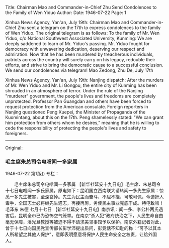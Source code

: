 Title: Chairman Mao and Commander-in-Chief Zhu Send Condolences to the Family of Wen Yiduo
Author:
Date: 1946-07-22
Page: 1

Xinhua News Agency, Yan'an, July 19th: Chairman Mao and Commander-in-Chief Zhu sent a telegram on the 17th to express condolences to the family of Wen Yiduo. The original telegram is as follows: To the family of Mr. Wen Yiduo, c/o National Southwest Associated University, Kunming: We are deeply saddened to learn of Mr. Yiduo's passing. Mr. Yiduo fought for democracy with unwavering dedication, deserving our respect and admiration. Now that he has been murdered by treacherous individuals, patriots across the country will surely carry on his legacy, redouble their efforts, and strive to bring the democratic cause to a successful conclusion. We send our condolences via telegram!
                                    Mao Zedong, Zhu De, July 17th

Xinhua News Agency, Yan'an, July 19th: Nanjing dispatch: After the murders of Mr. Wen Yiduo and Mr. Li Gongpu, the entire city of Kunming has been shrouded in an atmosphere of terror. Under the rule of the Nanjing "murderer" government, the people's lives and freedoms are completely unprotected. Professor Pan Guangdan and others have been forced to request protection from the American consulate. Foreign reporters in Nanjing questioned Peng Xuepei, the Minister of Propaganda of the Kuomintang, about this on the 17th. Peng shamelessly stated: "We can grant him protection from others whom he desires," meaning that he is willing to cede the responsibility of protecting the people's lives and safety to foreigners.



<hr /> 

Original: 


### 毛主席朱总司令电唁闻一多家属

1946-07-22
第1版()
专栏：

　　毛主席朱总司令电唁闻一多家属
    【新华社延安十九日电】毛主席、朱总司令十七日电唁闻一多氏家属，原电如下：昆明国立西南联大请转闻一多先生家属：惊悉一多先生被害，至深哀悼。先生为民主而奋斗，不屈不挠，可敬可佩，今遭奸人毒手，全国志士必将继先生遗志，再接再厉，务使民主事业克底于成。特电致唁！
                                     毛泽东  朱德  七月十七日
    【新华社延安十九日电】南京讯：闻一多、李公朴两氏遇害后，昆明全市已为恐怖空气笼罩。在南京“杀人犯”政府统治之下，人民生命自由毫无保障，潘光旦教授等被迫不得不请求美领事馆予以保护。南京外籍记者对此，曾于十七日向国民党宣传部长彭学沛提出质问，彭竟恬不知耻的称：“可予以其本人所希望之其他人保护”，意即表明愿意将保护人民生命安全之权责，让给外国人。
